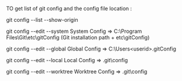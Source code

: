 TO get list of git config and the config file location : 

git config --list --show-origin

git config --edit --system
System Config => C:\Program Files\Git\etc\gitConfig (Git installation path + etc\gitConfig)

git config --edit --global
Global Config => C:\Users\<userid>\.gitConfig

git config --edit --local
Local Config => <repo cloned folder>\.git\config

git config --edit --worktree
Worktree Config => <Worktree folder>\.git\config